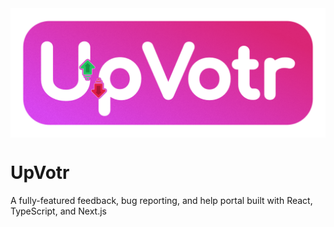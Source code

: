 <img align="center" src="public/logo_full_small.png" alt="UpVotr Logo Design">

# UpVotr

A fully-featured feedback, bug reporting, and help portal built with React, TypeScript, and Next.js
